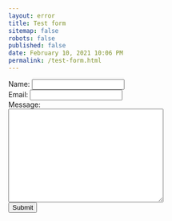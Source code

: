 ```yaml
---
layout: error
title: Test form
sitemap: false
robots: false
published: false
date: February 10, 2021 10:06 PM
permalink: /test-form.html
---
```


<form method="POST" action="https://jmoxon-blog-comments.herokuapp.com/v3/entry/github/johnmoxon/johnmoxon.github.io/stage/comments">
  <input name="options[redirect]" type="hidden" value="/">
  <input name="options[slug]" type="hidden" value="test-slug">
  <label>Name: <input name="fields[name]" type="text"></label><br>
  <label>Email: <input name="fields[email]" type="email"></label><br>
  <label>Message: <br><textarea name="fields[message]" rows="12" cols="36"></textarea></label><br>
  <input type="submit" value="Submit">
</form>